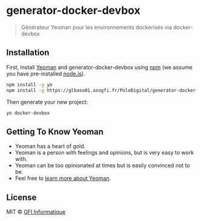 # generator-docker-devbox
> Générateur Yeoman pour les environnements dockerisés via docker-devbox

## Installation

First, install [Yeoman](http://yeoman.io) and generator-docker-devbox using [npm](https://www.npmjs.com/) (we assume you have pre-installed [node.js](https://nodejs.org/)).

```bash
npm install -g yo
npm install -g https://glbaso01.asogfi.fr/PoleDigital/generator-docker-devbox/repository/archive.tar.gz
```

Then generate your new project:

```bash
yo docker-devbox
```

## Getting To Know Yeoman

 * Yeoman has a heart of gold.
 * Yeoman is a person with feelings and opinions, but is very easy to work with.
 * Yeoman can be too opinionated at times but is easily convinced not to be.
 * Feel free to [learn more about Yeoman](http://yeoman.io/).

## License

MIT © [GFI Informatique](https://www.gfi.world/)
